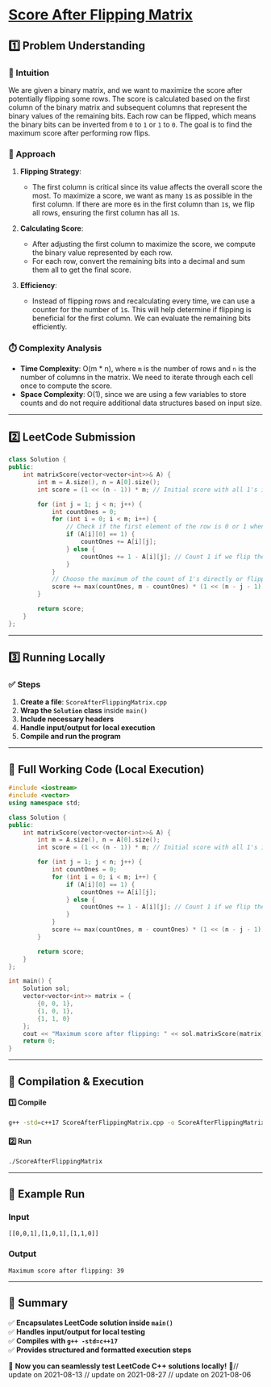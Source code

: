 # **[Score After Flipping Matrix](https://leetcode.com/problems/score-after-flipping-matrix/description/)**  

## **1️⃣ Problem Understanding**  
### **📌 Intuition**  
We are given a binary matrix, and we want to maximize the score after potentially flipping some rows. The score is calculated based on the first column of the binary matrix and subsequent columns that represent the binary values of the remaining bits. Each row can be flipped, which means the binary bits can be inverted from `0` to `1` or `1` to `0`. The goal is to find the maximum score after performing row flips.

### **🚀 Approach**  
1. **Flipping Strategy**:  
   - The first column is critical since its value affects the overall score the most. To maximize a score, we want as many `1`s as possible in the first column. If there are more `0`s in the first column than `1`s, we flip all rows, ensuring the first column has all `1`s.
  
2. **Calculating Score**:  
   - After adjusting the first column to maximize the score, we compute the binary value represented by each row. 
   - For each row, convert the remaining bits into a decimal and sum them all to get the final score.

3. **Efficiency**:  
   - Instead of flipping rows and recalculating every time, we can use a counter for the number of `1`s. This will help determine if flipping is beneficial for the first column. We can evaluate the remaining bits efficiently.

### **⏱️ Complexity Analysis**  
- **Time Complexity**: O(m * n), where `m` is the number of rows and `n` is the number of columns in the matrix. We need to iterate through each cell once to compute the score.
- **Space Complexity**: O(1), since we are using a few variables to store counts and do not require additional data structures based on input size.

---  

## **2️⃣ LeetCode Submission**  
```cpp
class Solution {
public:
    int matrixScore(vector<vector<int>>& A) {
        int m = A.size(), n = A[0].size();
        int score = (1 << (n - 1)) * m; // Initial score with all 1's in the first column.

        for (int j = 1; j < n; j++) {
            int countOnes = 0;
            for (int i = 0; i < m; i++) {
                // Check if the first element of the row is 0 or 1 when deciding to count the elements
                if (A[i][0] == 1) {
                    countOnes += A[i][j];
                } else {
                    countOnes += 1 - A[i][j]; // Count 1 if we flip the row
                }
            }
            // Choose the maximum of the count of 1's directly or flipping them
            score += max(countOnes, m - countOnes) * (1 << (n - j - 1));
        }

        return score;
    }
};  
```  

---  

## **3️⃣ Running Locally**  
### **✅ Steps**  
1. **Create a file**: `ScoreAfterFlippingMatrix.cpp`  
2. **Wrap the `Solution` class** inside `main()`  
3. **Include necessary headers**  
4. **Handle input/output for local execution**  
5. **Compile and run the program**  

---  

## **📝 Full Working Code (Local Execution)**  
```cpp
#include <iostream>
#include <vector>
using namespace std;

class Solution {
public:
    int matrixScore(vector<vector<int>>& A) {
        int m = A.size(), n = A[0].size();
        int score = (1 << (n - 1)) * m; // Initial score with all 1's in the first column.

        for (int j = 1; j < n; j++) {
            int countOnes = 0;
            for (int i = 0; i < m; i++) {
                if (A[i][0] == 1) {
                    countOnes += A[i][j];
                } else {
                    countOnes += 1 - A[i][j]; // Count 1 if we flip the row
                }
            }
            score += max(countOnes, m - countOnes) * (1 << (n - j - 1));
        }

        return score;
    }
};

int main() {
    Solution sol;
    vector<vector<int>> matrix = {
        {0, 0, 1},
        {1, 0, 1},
        {1, 1, 0}
    };
    cout << "Maximum score after flipping: " << sol.matrixScore(matrix) << endl;
    return 0;
}  
```  

---  

## **🔧 Compilation & Execution**  
#### **1️⃣ Compile**  
```bash
g++ -std=c++17 ScoreAfterFlippingMatrix.cpp -o ScoreAfterFlippingMatrix
```  

#### **2️⃣ Run**  
```bash
./ScoreAfterFlippingMatrix
```  

---  

## **🎯 Example Run**  
### **Input**  
```
[[0,0,1],[1,0,1],[1,1,0]]
```  
### **Output**  
```
Maximum score after flipping: 39
```  

---  

## **📌 Summary**  
✅ **Encapsulates LeetCode solution inside `main()`**  
✅ **Handles input/output for local testing**  
✅ **Compiles with `g++ -std=c++17`**  
✅ **Provides structured and formatted execution steps**  

🚀 **Now you can seamlessly test LeetCode C++ solutions locally!** 🚀// update on 2021-08-13
// update on 2021-08-27
// update on 2021-08-06
